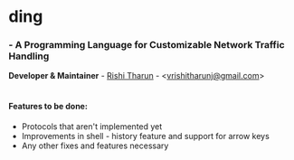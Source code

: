 
# ding
### - A Programming Language for Customizable Network Traffic Handling
**Developer & Maintainer** - [Rishi Tharun](https://www.github.com/rishitharun) - <<vrishitharunj@gmail.com>><br>
<br>

#### Features to be done:
* Protocols that aren't implemented yet
* Improvements in shell - history feature and support for arrow keys
* Any other fixes and features necessary

